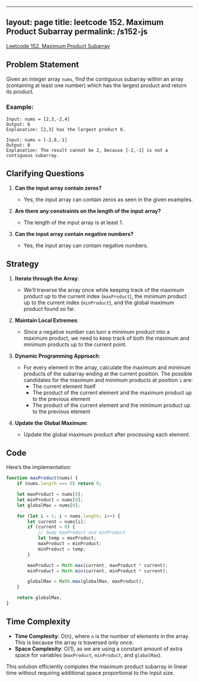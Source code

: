 
---
layout: page
title: leetcode 152. Maximum Product Subarray
permalink: /s152-js
---
[Leetcode 152. Maximum Product Subarray](https://algoadvance.github.io/algoadvance/l152)
## Problem Statement

Given an integer array `nums`, find the contiguous subarray within an array (containing at least one number) which has the largest product and return its product.

### Example:
```
Input: nums = [2,3,-2,4]
Output: 6
Explanation: [2,3] has the largest product 6.
```

```
Input: nums = [-2,0,-1]
Output: 0
Explanation: The result cannot be 2, because [-2,-1] is not a contiguous subarray.
```

## Clarifying Questions

1. **Can the input array contain zeros?**
   - Yes, the input array can contain zeros as seen in the given examples.
   
2. **Are there any constraints on the length of the input array?**
   - The length of the input array is at least 1.

3. **Can the input array contain negative numbers?**
   - Yes, the input array can contain negative numbers.

## Strategy

1. **Iterate through the Array**:
   - We'll traverse the array once while keeping track of the maximum product up to the current index (`maxProduct`), the minimum product up to the current index (`minProduct`), and the global maximum product found so far.

2. **Maintain Local Extremes**:
   - Since a negative number can turn a minimum product into a maximum product, we need to keep track of both the maximum and minimum products up to the current point.

3. **Dynamic Programming Approach**:
   - For every element in the array, calculate the maximum and minimum products of the subarray ending at the current position. The possible candidates for the maximum and minimum products at position `i` are:
     - The current element itself
     - The product of the current element and the maximum product up to the previous element
     - The product of the current element and the minimum product up to the previous element
     
4. **Update the Global Maximum**:
   - Update the global maximum product after processing each element.

## Code

Here’s the implementation:

```javascript
function maxProduct(nums) {
    if (nums.length === 0) return 0;

    let maxProduct = nums[0];
    let minProduct = nums[0];
    let globalMax = nums[0];

    for (let i = 1; i < nums.length; i++) {
        let current = nums[i];
        if (current < 0) {
            // Swap maxProduct and minProduct
            let temp = maxProduct;
            maxProduct = minProduct;
            minProduct = temp;
        }

        maxProduct = Math.max(current, maxProduct * current);
        minProduct = Math.min(current, minProduct * current);

        globalMax = Math.max(globalMax, maxProduct);
    }

    return globalMax;
}
```

## Time Complexity

- **Time Complexity**: O(n), where `n` is the number of elements in the array. This is because the array is traversed only once.
- **Space Complexity**: O(1), as we are using a constant amount of extra space for variables (`maxProduct`, `minProduct`, and `globalMax`).

This solution efficiently computes the maximum product subarray in linear time without requiring additional space proportional to the input size.